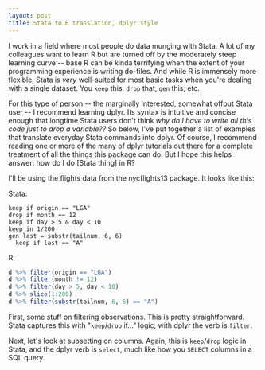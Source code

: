 ```yaml
--- 
layout: post 
title: Stata to R translation, dplyr style 
---
```


I work in a field where most people do data munging with Stata. A lot of my colleagues want to learn R but are turned off by the moderately steep learning curve -- base R can be kinda terrifying when the extent of your programming experience is writing do-files. And while R is immensely more flexible, Stata is *very* well-suited for most basic tasks when you're dealing with a single dataset. You `keep` this, `drop` that, `gen` this, etc.

For this type of person -- the marginally interested, somewhat offput Stata user -- I recommend learning dplyr. Its syntax is intuitive and concise enough that longtime Stata users don't think *why do I have to write all this code just to drop a variable??* So below, I've put together a list of examples that translate everyday Stata commands into dplyr. Of course, I recommend reading one or more of the many of dplyr tutorials out there for a complete treatment of all the things this package can do. But I hope this helps answer: how do I do [Stata thing] in R?

I'll be using the flights data from the nycflights13 package. It looks like this:

Stata:
```
keep if origin == "LGA"
drop if month == 12
keep if day > 5 & day < 10
keep in 1/200 
gen last = substr(tailnum, 6, 6)
  keep if last == "A"  
```
R:
```R
d %>% filter(origin == "LGA")
d %>% filter(month != 12)
d %>% filter(day > 5, day < 10)
d %>% slice(1:200)
d %>% filter(substr(tailnum, 6, 6) == "A")
```

First, some stuff on filtering observations. This is pretty straightforward. Stata captures this with "`keep`/`drop` if..." logic; with dplyr the verb is `filter`.

Next, let's look at subsetting on columns. Again, this is `keep`/`drop` logic in Stata, and the dplyr verb is `select`, much like how you `SELECT` columns in a SQL query.


